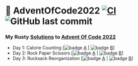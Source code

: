 # 🎄 AdventOfCode2022 [![CI](https://github.com/PatrickLaflamme/AdventOfCode2022/actions/workflows/rust.yml/badge.svg)](https://github.com/PatrickLaflamme/AdventOfCode2022/actions/workflows/rust.yml) ![GitHub last commit](https://img.shields.io/github/last-commit/PatrickLaflamme/AdventOfCode2022)

### My Rusty [Solutions](https://github.com/PatrickLaflamme/AdventOfCode2022/tree/master/src) to [Advent Of Code 2022](https://adventofcode.com/2022)

- Day 1: Calorie Counting [![badge](https://img.shields.io/endpoint?url=https://gist.githubusercontent.com/PatrickLaflamme/a054aa6c1453da6f3126d12b4d59ff59/raw/benchmark-aoc-2022-day-1-part-1.json) [A](https://github.com/PatrickLaflamme/AdventOfCode2022/blob/master/src/solutions/day1.rs#L29) | ![badge](https://img.shields.io/endpoint?url=https://gist.githubusercontent.com/PatrickLaflamme/a054aa6c1453da6f3126d12b4d59ff59/raw/benchmark-aoc-2022-day-1-part-2.json) [B](https://github.com/PatrickLaflamme/AdventOfCode2022/blob/master/src/solutions/day1.rs#L49)]
- Day 2: Rock Paper Scissors [![badge](https://img.shields.io/endpoint?url=https://gist.githubusercontent.com/PatrickLaflamme/a054aa6c1453da6f3126d12b4d59ff59/raw/benchmark-aoc-2022-day-2-part-1.json) [A](https://github.com/PatrickLaflamme/AdventOfCode2022/blob/master/src/solutions/day2.rs#L29) | ![badge](https://img.shields.io/endpoint?url=https://gist.githubusercontent.com/PatrickLaflamme/a054aa6c1453da6f3126d12b4d59ff59/raw/benchmark-aoc-2022-day-2-part-2.json) [B](https://github.com/PatrickLaflamme/AdventOfCode2022/blob/master/src/solutions/day2.rs#L49)]
- Day 3: Rucksack Reorganization [![badge](https://img.shields.io/endpoint?url=https://gist.githubusercontent.com/PatrickLaflamme/a054aa6c1453da6f3126d12b4d59ff59/raw/benchmark-aoc-2022-day-3-part-1.json) [A](https://github.com/PatrickLaflamme/AdventOfCode2022/blob/master/src/solutions/day3.rs#L29) | ![badge](https://img.shields.io/endpoint?url=https://gist.githubusercontent.com/PatrickLaflamme/a054aa6c1453da6f3126d12b4d59ff59/raw/benchmark-aoc-2022-day-3-part-2.json) [B](https://github.com/PatrickLaflamme/AdventOfCode2022/blob/master/src/solutions/day3.rs#L49)]
